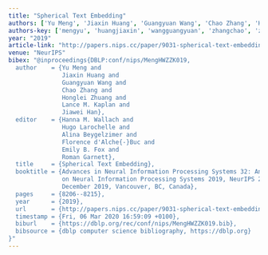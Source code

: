 ```yaml
---
title: "Spherical Text Embedding"
authors: ['Yu Meng', 'Jiaxin Huang', 'Guangyuan Wang', 'Chao Zhang', 'Honglei Zhuang', 'Lance M. Kaplan', 'Jiawei Han 0001']
authors-key: ['mengyu', 'huangjiaxin', 'wangguangyuan', 'zhangchao', 'zhuanghonglei', 'm.lance', 'hanjiawei']
year: "2019"
article-link: "http://papers.nips.cc/paper/9031-spherical-text-embedding"
venue: "NeurIPS"
bibex: "@inproceedings{DBLP:conf/nips/MengHWZZK019,
  author    = {Yu Meng and
               Jiaxin Huang and
               Guangyuan Wang and
               Chao Zhang and
               Honglei Zhuang and
               Lance M. Kaplan and
               Jiawei Han},
  editor    = {Hanna M. Wallach and
               Hugo Larochelle and
               Alina Beygelzimer and
               Florence d'Alche{-}Buc and
               Emily B. Fox and
               Roman Garnett},
  title     = {Spherical Text Embedding},
  booktitle = {Advances in Neural Information Processing Systems 32: Annual Conference
               on Neural Information Processing Systems 2019, NeurIPS 2019, 8-14
               December 2019, Vancouver, BC, Canada},
  pages     = {8206--8215},
  year      = {2019},
  url       = {http://papers.nips.cc/paper/9031-spherical-text-embedding},
  timestamp = {Fri, 06 Mar 2020 16:59:09 +0100},
  biburl    = {https://dblp.org/rec/conf/nips/MengHWZZK019.bib},
  bibsource = {dblp computer science bibliography, https://dblp.org}
}"
---
```

